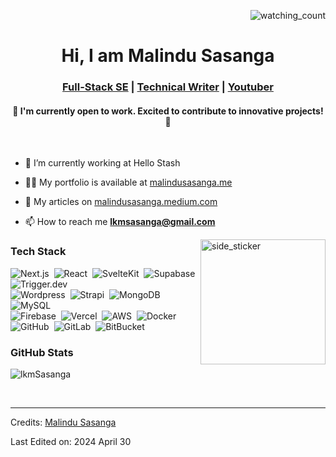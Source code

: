 <p align="right"> 
<img src="https://komarev.com/ghpvc/?username=lkmSasanga&color=brightgreen" alt="watching_count" />
</p>

<h1 align="center">Hi, I am Malindu Sasanga </h1>
<h3 align="center"> <a href="https://www.linkedin.com/in/malindu-sasanga/">Full-Stack SE</a> | <a href="https://malindusasanga.medium.com/">Technical Writer</a> | <a href="https://www.youtube.com/channel/UCFkAu0Sun5OIkwJ2G8Cxeiw">Youtuber</a></h3>

<h4 align="center">🌟 I'm currently open to work. Excited to contribute to innovative projects! 🌟</h4>

<br/>

- 🔭 I’m currently working at Hello Stash

- 👨‍💻 My portfolio is available at [malindusasanga.me](https://malindusasanga.com/)

- 📝 My articles on [malindusasanga.medium.com](https://malindusasanga.medium.com/)

- 📫 How to reach me **lkmsasanga@gmail.com**

<img align="right" width=200px height=200px alt="side_sticker" src="https://media.giphy.com/media/TEnXkcsHrP4YedChhA/giphy.gif" />

### **Tech Stack**

![Next.js](https://img.shields.io/badge/-Next.js-05122A?style=flat&logo=Next.js)&nbsp;
![React](https://img.shields.io/badge/-React-05122A?style=flat&logo=React)&nbsp;
![SvelteKit](https://img.shields.io/badge/-SvelteKit-05122A?style=flat&logo=Svelte)&nbsp;
![Supabase](https://img.shields.io/badge/-Supabase-05122A?style=flat&logo=Supabase&logoColor=6a0dad)&nbsp;
![Trigger.dev](https://img.shields.io/badge/-Trigger.dev-05122A?style=flat&logo=Trigger.dev)&nbsp;
<br />
![Wordpress](https://img.shields.io/badge/-Wordpress-05122A?style=flat&logo=Wordpress)&nbsp;
![Strapi](https://img.shields.io/badge/-Strapi-05122A?style=flat&logo=strapi)&nbsp;
![MongoDB](https://img.shields.io/badge/-MongoDB-05122A?style=flat&logo=MongoDB)&nbsp;
![MySQL](https://img.shields.io/badge/-MySQL-05122A?style=flat&logo=MySQL)&nbsp;
<br />
![Firebase](https://img.shields.io/badge/-Firebase-05122A?style=flat&logo=Firebase)&nbsp;
![Vercel](https://img.shields.io/badge/-Vercel-05122A?style=flat&logo=vercel)&nbsp;
![AWS](https://img.shields.io/badge/-AWS-05122A?style=flat&logo=amazon)&nbsp;
![Docker](https://img.shields.io/badge/-Docker-05122A?style=flat&logo=Docker)&nbsp;
<br />
![GitHub](https://img.shields.io/badge/-GitHub-05122A?style=flat&logo=github)&nbsp;
![GitLab](https://img.shields.io/badge/-GitLab-05122A?style=flat&logo=gitlab)&nbsp;
![BitBucket](https://img.shields.io/badge/-BitBucket-05122A?style=flat&logo=bitbucket)&nbsp;
<br />

### **GitHub Stats**

 <p><img align="center" src="https://github-readme-streak-stats.herokuapp.com/?user=lkmSasanga&" alt="lkmSasanga" /></p>
 
 <br />
 
-----
Credits: [Malindu Sasanga](https://github.com/lkmSasanga)

Last Edited on: 2024 April 30
